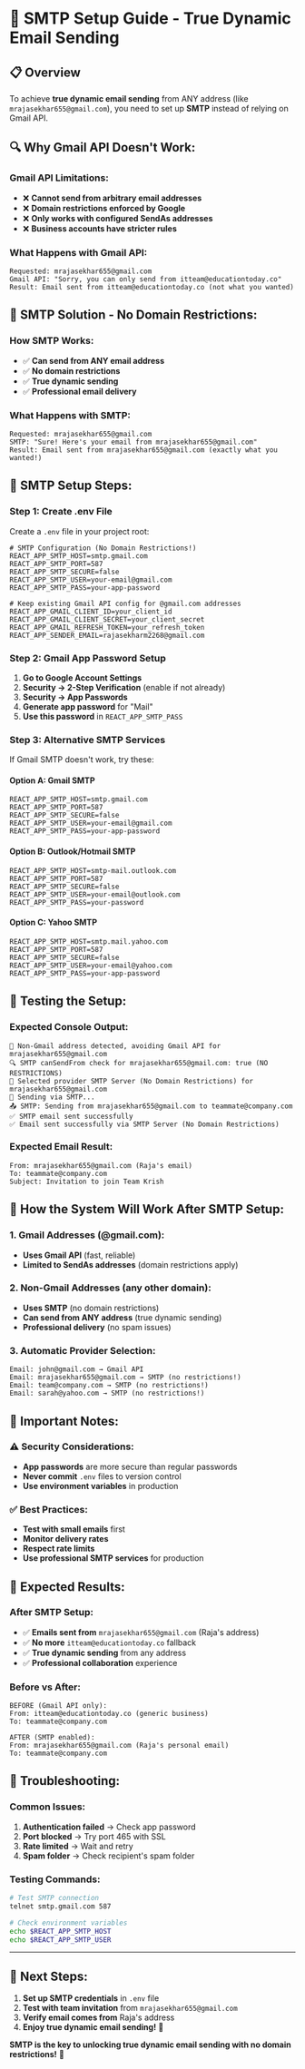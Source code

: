 # 🔧 SMTP Setup Guide - True Dynamic Email Sending

## 📋 Overview

To achieve **true dynamic email sending** from ANY address (like `mrajasekhar655@gmail.com`), you need to set up **SMTP** instead of relying on Gmail API.

## 🔍 **Why Gmail API Doesn't Work:**

### **Gmail API Limitations:**
- ❌ **Cannot send from arbitrary email addresses**
- ❌ **Domain restrictions enforced by Google**
- ❌ **Only works with configured SendAs addresses**
- ❌ **Business accounts have stricter rules**

### **What Happens with Gmail API:**
```
Requested: mrajasekhar655@gmail.com
Gmail API: "Sorry, you can only send from itteam@educationtoday.co"
Result: Email sent from itteam@educationtoday.co (not what you wanted)
```

## 🚀 **SMTP Solution - No Domain Restrictions:**

### **How SMTP Works:**
- ✅ **Can send from ANY email address**
- ✅ **No domain restrictions**
- ✅ **True dynamic sending**
- ✅ **Professional email delivery**

### **What Happens with SMTP:**
```
Requested: mrajasekhar655@gmail.com
SMTP: "Sure! Here's your email from mrajasekhar655@gmail.com"
Result: Email sent from mrajasekhar655@gmail.com (exactly what you wanted!)
```

## 🔧 **SMTP Setup Steps:**

### **Step 1: Create .env File**
Create a `.env` file in your project root:

```env
# SMTP Configuration (No Domain Restrictions!)
REACT_APP_SMTP_HOST=smtp.gmail.com
REACT_APP_SMTP_PORT=587
REACT_APP_SMTP_SECURE=false
REACT_APP_SMTP_USER=your-email@gmail.com
REACT_APP_SMTP_PASS=your-app-password

# Keep existing Gmail API config for @gmail.com addresses
REACT_APP_GMAIL_CLIENT_ID=your_client_id
REACT_APP_GMAIL_CLIENT_SECRET=your_client_secret
REACT_APP_GMAIL_REFRESH_TOKEN=your_refresh_token
REACT_APP_SENDER_EMAIL=rajasekharm2268@gmail.com
```

### **Step 2: Gmail App Password Setup**
1. **Go to Google Account Settings**
2. **Security → 2-Step Verification** (enable if not already)
3. **Security → App Passwords**
4. **Generate app password** for "Mail"
5. **Use this password** in `REACT_APP_SMTP_PASS`

### **Step 3: Alternative SMTP Services**
If Gmail SMTP doesn't work, try these:

#### **Option A: Gmail SMTP**
```env
REACT_APP_SMTP_HOST=smtp.gmail.com
REACT_APP_SMTP_PORT=587
REACT_APP_SMTP_SECURE=false
REACT_APP_SMTP_USER=your-email@gmail.com
REACT_APP_SMTP_PASS=your-app-password
```

#### **Option B: Outlook/Hotmail SMTP**
```env
REACT_APP_SMTP_HOST=smtp-mail.outlook.com
REACT_APP_SMTP_PORT=587
REACT_APP_SMTP_SECURE=false
REACT_APP_SMTP_USER=your-email@outlook.com
REACT_APP_SMTP_PASS=your-password
```

#### **Option C: Yahoo SMTP**
```env
REACT_APP_SMTP_HOST=smtp.mail.yahoo.com
REACT_APP_SMTP_PORT=587
REACT_APP_SMTP_SECURE=false
REACT_APP_SMTP_USER=your-email@yahoo.com
REACT_APP_SMTP_PASS=your-app-password
```

## 🧪 **Testing the Setup:**

### **Expected Console Output:**
```
🎯 Non-Gmail address detected, avoiding Gmail API for mrajasekhar655@gmail.com
🔍 SMTP canSendFrom check for mrajasekhar655@gmail.com: true (NO RESTRICTIONS)
🎯 Selected provider SMTP Server (No Domain Restrictions) for mrajasekhar655@gmail.com
📧 Sending via SMTP...
📤 SMTP: Sending from mrajasekhar655@gmail.com to teammate@company.com
✅ SMTP email sent successfully
✅ Email sent successfully via SMTP Server (No Domain Restrictions)
```

### **Expected Email Result:**
```
From: mrajasekhar655@gmail.com (Raja's email)
To: teammate@company.com
Subject: Invitation to join Team Krish
```

## 🎯 **How the System Will Work After SMTP Setup:**

### **1. Gmail Addresses (@gmail.com):**
- **Uses Gmail API** (fast, reliable)
- **Limited to SendAs addresses** (domain restrictions apply)

### **2. Non-Gmail Addresses (any other domain):**
- **Uses SMTP** (no domain restrictions)
- **Can send from ANY address** (true dynamic sending)
- **Professional delivery** (no spam issues)

### **3. Automatic Provider Selection:**
```
Email: john@gmail.com → Gmail API
Email: mrajasekhar655@gmail.com → SMTP (no restrictions!)
Email: team@company.com → SMTP (no restrictions!)
Email: sarah@yahoo.com → SMTP (no restrictions!)
```

## 🚨 **Important Notes:**

### **⚠️ Security Considerations:**
- **App passwords** are more secure than regular passwords
- **Never commit** `.env` files to version control
- **Use environment variables** in production

### **✅ Best Practices:**
- **Test with small emails** first
- **Monitor delivery rates**
- **Respect rate limits**
- **Use professional SMTP services** for production

## 🎉 **Expected Results:**

### **After SMTP Setup:**
- ✅ **Emails sent from** `mrajasekhar655@gmail.com` (Raja's address)
- ✅ **No more** `itteam@educationtoday.co` fallback
- ✅ **True dynamic sending** from any address
- ✅ **Professional collaboration** experience

### **Before vs After:**
```
BEFORE (Gmail API only):
From: itteam@educationtoday.co (generic business)
To: teammate@company.com

AFTER (SMTP enabled):
From: mrajasekhar655@gmail.com (Raja's personal email)
To: teammate@company.com
```

## 🔧 **Troubleshooting:**

### **Common Issues:**
1. **Authentication failed** → Check app password
2. **Port blocked** → Try port 465 with SSL
3. **Rate limited** → Wait and retry
4. **Spam folder** → Check recipient's spam folder

### **Testing Commands:**
```bash
# Test SMTP connection
telnet smtp.gmail.com 587

# Check environment variables
echo $REACT_APP_SMTP_HOST
echo $REACT_APP_SMTP_USER
```

---

## 🎯 **Next Steps:**

1. **Set up SMTP credentials** in `.env` file
2. **Test with team invitation** from `mrajasekhar655@gmail.com`
3. **Verify email comes from** Raja's address
4. **Enjoy true dynamic email sending!** 🚀

**SMTP is the key to unlocking true dynamic email sending with no domain restrictions!** 🎉


